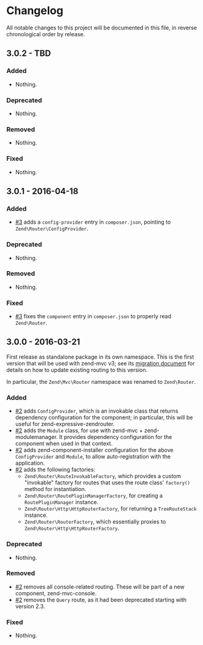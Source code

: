 # Changelog

All notable changes to this project will be documented in this file, in reverse chronological order by release.

## 3.0.2 - TBD

### Added

- Nothing.

### Deprecated

- Nothing.

### Removed

- Nothing.

### Fixed

- Nothing.

## 3.0.1 - 2016-04-18

### Added

- [#3](https://github.com/zendframework/zend-router/pull/3) adds a
  `config-provider` entry in `composer.json`, pointing to
  `Zend\Router\ConfigProvider`.

### Deprecated

- Nothing.

### Removed

- Nothing.

### Fixed

- [#3](https://github.com/zendframework/zend-router/pull/3) fixes the
  `component` entry in `composer.json` to properly read `Zend\Router`.

## 3.0.0 - 2016-03-21

First release as standalone package in its own namespace. This is the first
version that will be used with zend-mvc v3; see its [migration document](https://zendframework.github.io/zend-router/migration/v2-to-v3/)
for details on how to update existing routing to this version.

In particular, the `Zend\Mvc\Router` namespace was renamed to `Zend\Router`.

### Added

- [#2](https://github.com/zendframework/zend-router/pull/2) adds
  `ConfigProvider`, which is an invokable class that returns dependency
  configuration for the component; in particular, this will be useful for
  zend-expressive-zendrouter.
- [#2](https://github.com/zendframework/zend-router/pull/2) adds the `Module`
  class, for use with zend-mvc + zend-modulemanager. It provides dependency
  configuration for the component when used in that context.
- [#2](https://github.com/zendframework/zend-router/pull/2) adds
  zend-component-installer configuration for the above `ConfigProvider` and
  `Module`, to allow auto-registration with the application.
- [#2](https://github.com/zendframework/zend-router/pull/2) adds the following
  factories:
  - `Zend\Router\RouteInvokableFactory`, which provides a custom "invokable"
    factory for routes that uses the route class' `factory()` method for
    instantiation.
  - `Zend\Router\RoutePluginManagerFactory`, for creating a `RoutePluginManager`
    instance.
  - `Zend\Router\Http\HttpRouterFactory`, for returning a `TreeRouteStack`
    instance.
  - `Zend\Router\RouterFactory`, which essentially proxies to
    `Zend\Router\Http\HttpRouterFactory`.


### Deprecated

- Nothing.

### Removed

- [#2](https://github.com/zendframework/zend-router/pull/2) removes all
  console-related routing. These will be part of a new component,
  zend-mvc-console.
- [#2](https://github.com/zendframework/zend-router/pull/2) removes the `Query`
  route, as it had been deprecated starting with version 2.3.

### Fixed

- Nothing.
